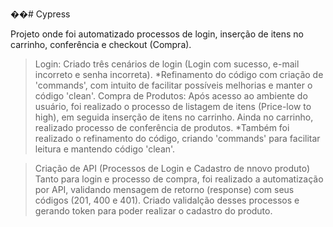 ��#   C y p r e s s 

Projeto onde foi automatizado processos de login, inserção de itens no carrinho, conferência e checkout (Compra).
>Login: Criado três cenários de login (Login com sucesso, e-mail incorreto e senha incorreta).
*Refinamento do código com criação de 'commands', com intuito de facilitar possíveis melhorias e manter o código 'clean'.
>Compra de Produtos: Após acesso ao ambiente do usuário, foi realizado o processo de listagem de itens (Price-low to high), em seguida inserção de itens no carrinho. Ainda no carrinho, realizado processo de conferência de produtos.
*Também foi realizado o refinamento do código, criando 'commands' para facilitar leitura e mantendo código 'clean'.

>Criação de API (Processos de Login e Cadastro de nnovo produto)
Tanto para login e processo de compra, foi realizado a automatização por API, validando mensagem de retorno (response) com seus códigos (201, 400 e 401). Criado validalção desses processos e gerando token para poder realizar o cadastro do produto.

 
 

